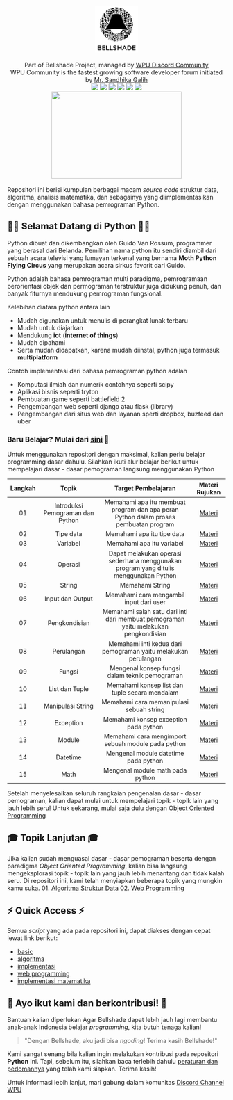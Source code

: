 <p align="center">
  <img width="20%" src="./assets/logo.png"><br/><br/>
  Part of Bellshade Project, managed by <a href="http://discord.gg/S4rrXQU"> WPU Discord Community</a> <br>
  WPU Community is the fastest growing software developer forum initiated by <a href="https://www.youtube.com/c/WebProgrammingUNPAS"> Mr. Sandhika Galih</a> <br>
  <a href="http://discord.gg/S4rrXQU"><img src="https://img.shields.io/discord/722002048643497994?logo=discord&logoColor=white&style=for-the-badge"></a>
  <img src="https://img.shields.io/github/license/bellshade/Python?style=for-the-badge">
  <img src="https://img.shields.io/lgtm/grade/python/github/bellshade/PythonAlgorithm?label=Code%20Quality&style=for-the-badge">
  <img src="https://img.shields.io/codefactor/grade/github/bellshade/Python/main?label=code%20factor&style=for-the-badge">
  <img src="https://img.shields.io/github/workflow/status/bellshade/Python/python%20testing?label=python%20testing&style=for-the-badge">
  <img src="https://img.shields.io/circleci/build/github/bellshade/Python/main?label=Circle%20CI&style=for-the-badge"><br>
  <img src="https://64.media.tumblr.com/c70e8fcdf61a132a873f99db163896a2/tumblr_o48ggtdpJA1sfmahro1_400.gifv" width=300 height=200> <br>
</p>

Repositori ini berisi kumpulan berbagai macam _source code_ struktur data, algoritma, analisis matematika, dan sebagainya yang diimplementasikan dengan menggunakan bahasa pemrograman Python.

## 🎉🎉 Selamat Datang di Python 🎉🎉

Python dibuat dan dikembangkan oleh Guido Van Rossum, programmer yang berasal dari Belanda. Pemilihan nama python itu sendiri diambil dari sebuah acara televisi yang lumayan terkenal yang bernama **Moth Python Flying Circus** yang merupakan acara sirkus favorit dari Guido.

Python adalah bahasa pemrograman multi paradigma, pemrogramaan berorientasi objek dan permograman terstruktur juga didukung penuh, dan banyak fiturnya mendukung pemrograman fungsional.

Kelebihan diatara python antara lain

- Mudah digunakan untuk menulis di perangkat lunak terbaru
- Mudah untuk diajarkan
- Mendukung **iot** (**internet of things**)
- Mudah dipahami
- Serta mudah didapatkan, karena mudah diinstal, python juga termasuk **multiplatform**

Contoh implementasi dari bahasa pemrograman python adalah

- Komputasi ilmiah dan numerik contohnya seperti scipy
- Aplikasi bisnis seperti tryton
- Pembuatan game seperti battlefield 2
- Pengembangan web seperti django atau flask (library)
- Pengembangan dari situs web dan layanan sperti dropbox, buzfeed dan uber

### Baru Belajar? Mulai dari [sini](Basic) 🌟

Untuk menggunakan repositori dengan maksimal, kalian perlu belajar programming dasar dahulu. Silahkan ikuti alur belajar berikut untuk mempelajari dasar - dasar pemograman langsung menggunakan Python

| Langkah |              Topik               |                                  Target Pembelajaran                                  |            Materi Rujukan            |
| :-----: | :------------------------------: | :-----------------------------------------------------------------------------------: | :----------------------------------: |
|   01    | Introduksi Pemograman dan Python | Memahami apa itu membuat program dan apa peran Python dalam proses pembuatan program  |  [Materi](Basic/1_introduction.py)   |
|   02    |            Tipe data             |                              Memahami apa itu tipe data                               |     [Materi](Basic/2_tipe_data)      |
|   03    |             Variabel             |                               Memahami apa itu variabel                               |      [Materi](Basic/3_variabel)      |
|   04    |             Operasi              | Dapat melakukan operasi sederhana menggunakan program yang ditulis menggunakan Python |      [Materi](Basic/4_operator)      |
|   05    |              String              |                                    Memahami String                                    |       [Materi](Basic/5_string)       |
|   06    |         Input dan Output         |                        Memahami cara mengambil input dari user                        |    [Materi](Basic/6_input_output)    |
|   07    |          Pengkondisian           |  Memahami salah satu dari inti dari membuat pemograman yaitu melakukan pengkondisian  | [Materi](Basic/7_logika_percabangan) |
|   08    |            Perulangan            |            Memahami inti kedua dari pemograman yaitu melakukan perulangan             |     [Materi](Basic/8_perulangan)     |
|   09    |              Fungsi              |                    Mengenal konsep fungsi dalam teknik pemograman                     |       [Materi](Basic/9_fungsi)       |
|   10    |          List dan Tuple          |                    Memahami konsep list dan tuple secara mendalam                     |    [Materi](Basic/11_list_tuple)     |
|   11    |        Manipulasi String         |                       Memahami cara memanipulasi sebuah string                        | [Materi](Basic/12_manipulasi_string) |
|   12    |            Exception             |                         Memahami konsep exception pada python                         |     [Materi](Basic/13_exception)     |
|   13    |              Module              |                  Memahami cara mengimport sebuah module pada python                   |      [Materi](Basic/14_module)       |
|   14    |             Datetime             |                         Mengenal module datetime pada python                          |  [Materi](Basic/15_python_datetime)  |
|   15    |               Math               |                           Mengenal module math pada python                            |    [Materi](Basic/16_python_math)    |

Setelah menyelesaikan seluruh rangkaian pengenalan dasar - dasar pemograman, kalian dapat mulai untuk mempelajari topik - topik lain yang jauh lebih seru!
Untuk sekarang, mulai saja dulu dengan [Object Oriented Programming]()

## 🎓 Topik Lanjutan 🎓

Jika kalian sudah menguasai dasar - dasar pemograman beserta dengan paradigma _Object Oriented Programming_, kalian bisa langsung mengeksplorasi topik - topik lain yang jauh lebih menantang dan tidak kalah seru. Di repositori ini, kami telah menyiapkan beberapa topik yang mungkin kamu suka. 01. [Algoritma Struktur Data](/algorithm) 02. [Web Programming](/web_programming)

## ⚡ Quick Access ⚡

Semua _script_ yang ada pada repositori ini, dapat diakses dengan cepat lewat link berikut:

- [basic](Basic/README.md)
- [algoritma](algorithm)
- [implementasi](implementation)
- [web programming](web_programming)
- [implementasi matematika](math)

## 🤩 Ayo ikut kami dan berkontribusi! 🤩

Bantuan kalian diperlukan Agar Bellshade dapat lebih jauh lagi membantu anak-anak Indonesia belajar _programming_, kita butuh tenaga kalian!

> "Dengan Bellshade, aku jadi bisa _ngoding_! Terima kasih Bellshade!"

Kami sangat senang bila kalian ingin melakukan kontribusi pada repositori **Python** ini. Tapi, sebelum itu, silahkan baca terlebih dahulu [peraturan dan pedomannya](CONTRIBUTING.md) yang telah kami siapkan. Terima kasih!

Untuk informasi lebih lanjut, mari gabung dalam komunitas [Discord Channel WPU](http://discord.gg/S4rrXQU)
